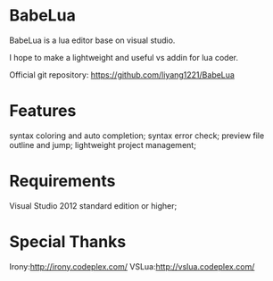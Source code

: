 BabeLua
=======

BabeLua is a lua editor base on visual studio.

I hope to make a lightweight and useful vs addin for lua coder.

Official git repository: https://github.com/liyang1221/BabeLua

Features
=======

syntax coloring and auto completion;
syntax error check;
preview file outline and jump;
lightweight project management;

Requirements
=======
Visual Studio 2012 standard edition or higher;

Special Thanks
=======
Irony:http://irony.codeplex.com/
VSLua:http://vslua.codeplex.com/
